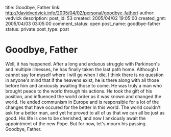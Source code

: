 title: Goodbye, Father
link: http://davidvedvick.info/2005/04/02/personal/goodbye-father/
author: vedvick
description: 
post_id: 53
created: 2005/04/02 19:05:00
created_gmt: 2005/04/03 03:05:00
comment_status: open
post_name: goodbye-father
status: private
post_type: post

# Goodbye, Father

Well, it has happened. After a long and arduous struggle with Parkinson's and multiple illnesses, he has finally taken the last path home. Although I cannot say for myself where I will go when I die, I think there is no question in anyone's mind that if the heavens exist, he is there along with all those before him and anxiously awaiting those to come. He was truly a man who brought peace to the world through his actions. He took the gift of his position, and influenced the world order as it was known and changed the world. He ended communism in Europe and is responsible for a lot of the changes that have occured for the better in this world. The world couldn't ask for a better man, and yet he proved to all of us that we can all be just as good. His life is one to be cherished, and now I anxiously await the appointment of the new Pope. But for now, let's mourn his passing. Goodbye, Father.